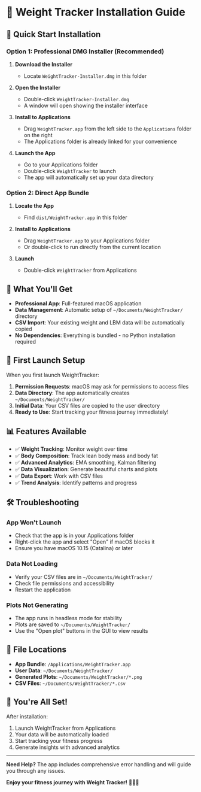 # 🎯 Weight Tracker Installation Guide

## 🚀 Quick Start Installation

### Option 1: Professional DMG Installer (Recommended)
1. **Download the Installer**
   - Locate `WeightTracker-Installer.dmg` in this folder
   
2. **Open the Installer**
   - Double-click `WeightTracker-Installer.dmg`
   - A window will open showing the installer interface
   
3. **Install to Applications**
   - Drag `WeightTracker.app` from the left side to the `Applications` folder on the right
   - The Applications folder is already linked for your convenience
   
4. **Launch the App**
   - Go to your Applications folder
   - Double-click `WeightTracker` to launch
   - The app will automatically set up your data directory

### Option 2: Direct App Bundle
1. **Locate the App**
   - Find `dist/WeightTracker.app` in this folder
   
2. **Install to Applications**
   - Drag `WeightTracker.app` to your Applications folder
   - Or double-click to run directly from the current location
   
3. **Launch**
   - Double-click `WeightTracker` from Applications

## 📱 What You'll Get

- **Professional App**: Full-featured macOS application
- **Data Management**: Automatic setup of `~/Documents/WeightTracker/` directory
- **CSV Import**: Your existing weight and LBM data will be automatically copied
- **No Dependencies**: Everything is bundled - no Python installation required

## 🔧 First Launch Setup

When you first launch WeightTracker:

1. **Permission Requests**: macOS may ask for permissions to access files
2. **Data Directory**: The app automatically creates `~/Documents/WeightTracker/`
3. **Initial Data**: Your CSV files are copied to the user directory
4. **Ready to Use**: Start tracking your fitness journey immediately!

## 📊 Features Available

- ✅ **Weight Tracking**: Monitor weight over time
- ✅ **Body Composition**: Track lean body mass and body fat
- ✅ **Advanced Analytics**: EMA smoothing, Kalman filtering
- ✅ **Data Visualization**: Generate beautiful charts and plots
- ✅ **Data Export**: Work with CSV files
- ✅ **Trend Analysis**: Identify patterns and progress

## 🛠️ Troubleshooting

### App Won't Launch
- Check that the app is in your Applications folder
- Right-click the app and select "Open" if macOS blocks it
- Ensure you have macOS 10.15 (Catalina) or later

### Data Not Loading
- Verify your CSV files are in `~/Documents/WeightTracker/`
- Check file permissions and accessibility
- Restart the application

### Plots Not Generating
- The app runs in headless mode for stability
- Plots are saved to `~/Documents/WeightTracker/`
- Use the "Open plot" buttons in the GUI to view results

## 📁 File Locations

- **App Bundle**: `/Applications/WeightTracker.app`
- **User Data**: `~/Documents/WeightTracker/`
- **Generated Plots**: `~/Documents/WeightTracker/*.png`
- **CSV Files**: `~/Documents/WeightTracker/*.csv`

## 🎉 You're All Set!

After installation:
1. Launch WeightTracker from Applications
2. Your data will be automatically loaded
3. Start tracking your fitness progress
4. Generate insights with advanced analytics

---

**Need Help?** The app includes comprehensive error handling and will guide you through any issues.

**Enjoy your fitness journey with Weight Tracker!** 🏃‍♂️💪
